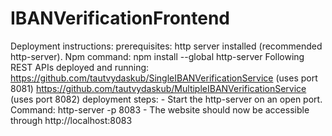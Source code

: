 # IBANVerificationFrontend

Deployment instructions:
  prerequisites:
    http server installed (recommended http-server). Npm command: npm install --global http-server
    Following REST APIs deployed and running:
      https://github.com/tautvydaskub/SingleIBANVerificationService (uses port 8081)
      https://github.com/tautvydaskub/MultipleIBANVerificationService (uses port 8082)
  deployment steps:
    - Start the http-server on an open port. Command: http-server -p 8083
    - The website should now be accessible through http://localhost:8083
